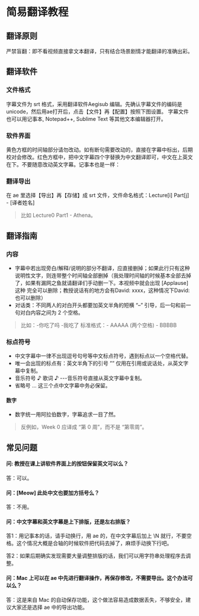 # 简易翻译教程

## 翻译原则
严禁盲翻：即不看视频直接拿文本翻译，只有结合场景剧情才能翻译的准确出彩。

## 翻译软件
### 文件格式
字幕文件为 srt 格式，采用翻译软件Aegisub 编辑。先确认字幕文件的编码是unicode，然后用ae打开后，点击【文件】再【配置】按照下图设置。
字幕文件也可以用记事本, Notepad++, Sublime Text 等其他文本编辑器打开。
 
### 软件界面
黄色方框的时间轴部分请勿改动。如有断句需要改动的，直接在字幕中标出，后期校对会修改。红色方框中，把中文字幕四个字替换为中文翻译即可，中文在上英文在下。不要随意改动英文字幕。记事本也是一样：

### 翻译导出
在 ae 里选择【导出】再【存储】成 srt 文件，文件命名格式：Lecture[i] Part[j] - [译者姓名]
> 比如 Lecture0 Part1 - Athena。


## 翻译指南

### 内容
-	字幕中若出现旁白/解释/说明的部分不翻译，应直接删掉；如果此行只有这种说明性文字，则连带整个时间轴全部删掉（我处理时间轴的时候基本全部去掉了，如果有漏网之鱼就请翻译们手动删一下。本视频中就会出现 [Applause] 这种 完全可以删除；教授说话有的地方会有David: xxxx，这种情况下David: 也可以删除）
-	对话类：不同两人的对白开头都要加英文半角的短横 “–” 引导，后一句和前一句对白内容之间为 2 个空格。
> 比如：-你吃了吗  -我吃了 标准格式：- AAAAA (两个空格) - BBBBB

### 标点符号
-	中文字幕中一律不出现逗号句号等中文标点符号，遇到标点以一个空格代替。
-	唯一会出现的标点有：英文半角下的引号 ”” 仅用在引用或说话处，从英文字幕中复制。
-	音乐符号 ♪ 歌词 ♪ ---音乐符号直接从英文字幕中复制。
-	省略号 ... 这三个点中文字幕中务必保留。

#### 数字
- 数字统一用阿拉伯数字，字幕追求一目了然。
> 反例如，Week 0 应译成 “第 0 周”，而不是 “第零周”。

 
## 常见问题 

#### 问: 教授在课上讲软件界面上的按钮保留英文可以么？
答：可以。

#### 问：[Meow] 此处中文也要加方括号么？
答：不用。

#### 问：中文字幕和英文字幕是上下排版，还是左右排版？
 
答1：用记事本的话，请手动换行，用 ae 的，在中文字幕后加上 \N 就行，不要空格。这个情况大概是合轴的时候软件把代码去掉了，麻烦手动换下行吧。

答2：如果后期确实发现需要大量调整排版的话，我们可以用字符串处理程序去调整。

#### 问：Mac 上可以在 ae 中先进行翻译操作，再保存修改，不需要导出。这个办法可以么？

答：这是来自 Mac 的自动保存功能，这个做法容易造成数据丢失，不够安全，建议大家还是选择 ae 中的导出功能。




